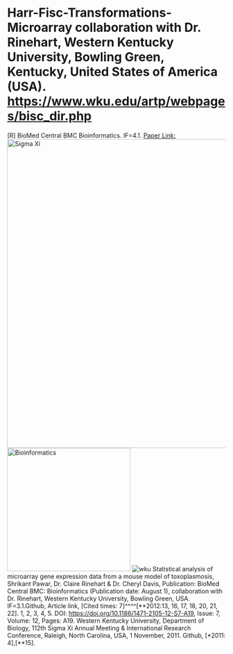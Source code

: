 # Harr-Fisc-Transformations-Microarray collaboration with Dr. Rinehart, Western Kentucky University, Bowling Green, Kentucky, United States of America (USA).  https://www.wku.edu/artp/webpages/bisc_dir.php
[R] BioMed Central BMC Bioinformatics. IF=4.1.
[Paper Link:](https://bmcbioinformatics.biomedcentral.com/articles/10.1186/1471-2105-12-S7-A19)
<img width="711" alt="Sigma Xi" src="https://github.com/spawar2/Harr-Fisc-Transformations-Microarray/assets/25118302/18734431-7740-4f24-b859-3df2480dad05">
<img width="284" alt="Bioinformatics" src="https://github.com/spawar2/Harr-Fisc-Transformations-Microarray/assets/25118302/218a190c-6681-4df8-ab01-2d48b0595273">
![wku](https://github.com/spawar2/Harr-Fisc-Transformations-Microarray/assets/25118302/95631243-6f6b-4005-aba5-06375562f02a)
Statistical analysis of microarray gene expression data from a mouse model of toxoplasmosis, Shrikant Pawar, Dr. Claire Rinehart & Dr. Cheryl Davis, Publication: BioMed Central BMC: Bioinformatics (Publication date: August 1), collaboration with Dr. Rinehart, Western Kentucky University, Bowling Green, USA. IF=3.1.Github, Article link, [Cited times: 7]^^^^[**2012:13, 16, 17, 18, 20, 21, 22]. 1, 2, 3, 4, 5. DOI: https://doi.org/10.1186/1471-2105-12-S7-A19, Issue: 7, Volume: 12, Pages: A19.
Western Kentucky University, Department of Biology, 112th Sigma Xi Annual Meeting & International Research Conference, Raleigh, North Carolina, USA, 1 November, 2011. Github,  [*2011: 4],[**15].
